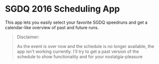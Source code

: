 # SGDQ 2016 Scheduling App

This app lets you easily select your favorite SGDQ speedruns and get a calendar-like overview of past and future runs.

>Disclaimer:
>
>As the event is over now and the schedule is no longer available, the app isn't working currently. I'll try to get a past version of the schedule to show functionality and for your nostalgia-pleasure

